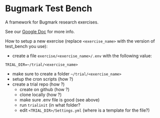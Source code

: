 # Bugmark Test Bench

A framework for Bugmark research exercises.

See our [Google Doc][1] for more info.

[1]: https://docs.google.com/document/d/1Eju-BQK65XL82GG_aT9HddUwh0jZLpR6xKIPxPnAxuo/edit#

How to setup a new exercise (replace `<exercise_name>` with the version of test_bench you use):

- create a file `exercise/<exercise_name>/.env` with the following value:

```
TRIAL_DIR=~/trial/<exercise_name>
```

- make sure to create a folder `~/trial/<exercise_name>`
- setup the cron scripts (how ?)
- create a trial repo (how ?)
  - create on github (how ?)
  - clone locally (how ?)
  - make sure .env file is good (see above)
  - run `trialinit` (in what folder?
  - edit `<TRIAL_DIR>/Settings.yml` (where is a template for the file?)
  
